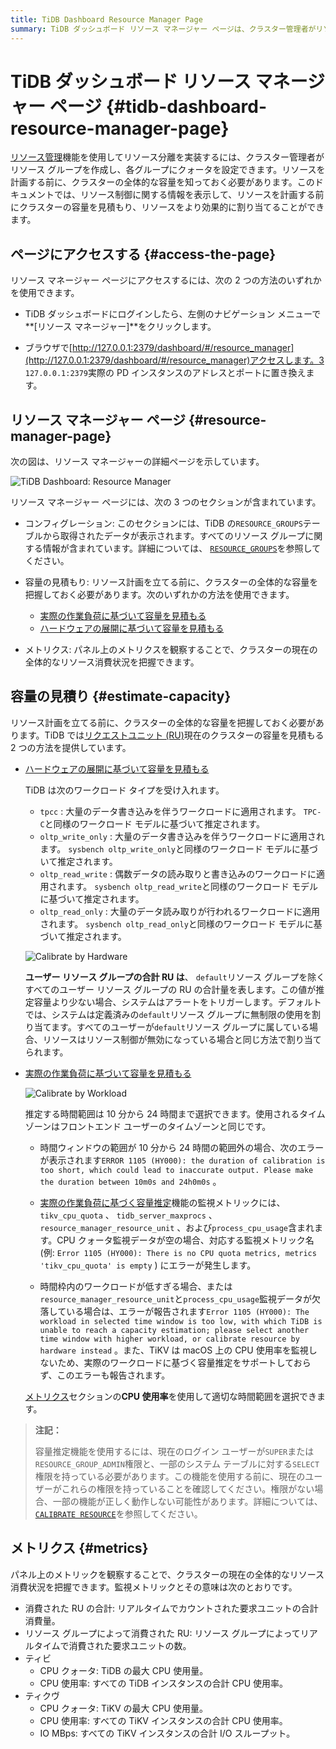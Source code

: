 ```yaml
---
title: TiDB Dashboard Resource Manager Page
summary: TiDB ダッシュボード リソース マネージャー ページは、クラスター管理者がリソース グループを作成し、クォータを設定することでリソース分離を実装するのに役立ちます。クラスター容量を推定し、リソース消費を監視する方法を提供します。このページには、TiDB ダッシュボードまたはブラウザーからアクセスします。このページには、構成、容量推定、およびメトリックのセクションがあります。容量推定方法には、ハードウェアの展開と実際のワークロードが含まれます。監視メトリックには、消費された合計 RU、リソース グループによって消費された RU、TiDB CPU クォータと使用量、TiKV CPU クォータと使用量、および TiKV IO MBps が含まれます。
---
```


# TiDB ダッシュボード リソース マネージャー ページ {#tidb-dashboard-resource-manager-page}

[リソース管理](/tidb-resource-control.md)機能を使用してリソース分離を実装するには、クラスター管理者がリソース グループを作成し、各グループにクォータを設定できます。リソースを計画する前に、クラスターの全体的な容量を知っておく必要があります。このドキュメントでは、リソース制御に関する情報を表示して、リソースを計画する前にクラスターの容量を見積もり、リソースをより効果的に割り当てることができます。

## ページにアクセスする {#access-the-page}

リソース マネージャー ページにアクセスするには、次の 2 つの方法のいずれかを使用できます。

-   TiDB ダッシュボードにログインしたら、左側のナビゲーション メニューで**[リソース マネージャー]**をクリックします。

-   ブラウザで[http://127.0.0.1:2379/dashboard/#/resource_manager](http://127.0.0.1:2379/dashboard/#/resource_manager)アクセスします。3 `127.0.0.1:2379`実際の PD インスタンスのアドレスとポートに置き換えます。

## リソース マネージャー ページ {#resource-manager-page}

次の図は、リソース マネージャーの詳細ページを示しています。

![TiDB Dashboard: Resource Manager](https://docs-download.pingcap.com/media/images/docs/dashboard/dashboard-resource-manager-info.png)

リソース マネージャー ページには、次の 3 つのセクションが含まれています。

-   コンフィグレーション: このセクションには、TiDB の`RESOURCE_GROUPS`テーブルから取得されたデータが表示されます。すべてのリソース グループに関する情報が含まれています。詳細については、 [`RESOURCE_GROUPS`](/information-schema/information-schema-resource-groups.md)を参照してください。

-   容量の見積もり: リソース計画を立てる前に、クラスターの全体的な容量を把握しておく必要があります。次のいずれかの方法を使用できます。

    -   [実際の作業負荷に基づいて容量を見積もる](/sql-statements/sql-statement-calibrate-resource.md#estimate-capacity-based-on-actual-workload)
    -   [ハードウェアの展開に基づいて容量を見積もる](/sql-statements/sql-statement-calibrate-resource.md#estimate-capacity-based-on-hardware-deployment)

-   メトリクス: パネル上のメトリクスを観察することで、クラスターの現在の全体的なリソース消費状況を把握できます。

## 容量の見積り {#estimate-capacity}

リソース計画を立てる前に、クラスターの全体的な容量を把握しておく必要があります。TiDB では[リクエストユニット (RU)](/tidb-resource-control.md#what-is-request-unit-ru#what-is-request-unit-ru)現在のクラスターの容量を見積もる 2 つの方法を提供しています。

-   [ハードウェアの展開に基づいて容量を見積もる](/sql-statements/sql-statement-calibrate-resource.md#estimate-capacity-based-on-hardware-deployment)

    TiDB は次のワークロード タイプを受け入れます。

    -   `tpcc` : 大量のデータ書き込みを伴うワークロードに適用されます。 `TPC-C`と同様のワークロード モデルに基づいて推定されます。
    -   `oltp_write_only` : 大量のデータ書き込みを伴うワークロードに適用されます。 `sysbench oltp_write_only`と同様のワークロード モデルに基づいて推定されます。
    -   `oltp_read_write` : 偶数データの読み取りと書き込みのワークロードに適用されます。 `sysbench oltp_read_write`と同様のワークロード モデルに基づいて推定されます。
    -   `oltp_read_only` : 大量のデータ読み取りが行われるワークロードに適用されます。 `sysbench oltp_read_only`と同様のワークロード モデルに基づいて推定されます。

    ![Calibrate by Hardware](https://docs-download.pingcap.com/media/images/docs/dashboard/dashboard-resource-manager-calibrate-by-hardware.png)

    **ユーザー リソース グループの合計 RU は**、 `default`リソース グループを除くすべてのユーザー リソース グループの RU の合計量を表します。この値が推定容量より少ない場合、システムはアラートをトリガーします。デフォルトでは、システムは定義済みの`default`リソース グループに無制限の使用を割り当てます。すべてのユーザーが`default`リソース グループに属している場合、リソースはリソース制御が無効になっている場合と同じ方法で割り当てられます。

-   [実際の作業負荷に基づいて容量を見積もる](/sql-statements/sql-statement-calibrate-resource.md#estimate-capacity-based-on-actual-workload)

    ![Calibrate by Workload](https://docs-download.pingcap.com/media/images/docs/dashboard/dashboard-resource-manager-calibrate-by-workload.png)

    推定する時間範囲は 10 分から 24 時間まで選択できます。使用されるタイムゾーンはフロントエンド ユーザーのタイムゾーンと同じです。

    -   時間ウィンドウの範囲が 10 分から 24 時間の範囲外の場合、次のエラーが表示されます`ERROR 1105 (HY000): the duration of calibration is too short, which could lead to inaccurate output. Please make the duration between 10m0s and 24h0m0s` 。

    -   [実際の作業負荷に基づく容量推定](/sql-statements/sql-statement-calibrate-resource.md#estimate-capacity-based-on-actual-workload)機能の監視メトリックには、 `tikv_cpu_quota` 、 `tidb_server_maxprocs` 、 `resource_manager_resource_unit` 、および`process_cpu_usage`含まれます。CPU クォータ監視データが空の場合、対応する監視メトリック名 (例: `Error 1105 (HY000): There is no CPU quota metrics, metrics 'tikv_cpu_quota' is empty` ) にエラーが発生します。

    -   時間枠内のワークロードが低すぎる場合、または`resource_manager_resource_unit`と`process_cpu_usage`監視データが欠落している場合は、エラーが報告されます`Error 1105 (HY000): The workload in selected time window is too low, with which TiDB is unable to reach a capacity estimation; please select another time window with higher workload, or calibrate resource by hardware instead` 。また、TiKV は macOS 上の CPU 使用率を監視しないため、実際のワークロードに基づく容量推定をサポートしておらず、このエラーも報告されます。

    [メトリクス](#metrics)セクションの**CPU 使用率**を使用して適切な時間範囲を選択できます。

> **注記：**
>
> 容量推定機能を使用するには、現在のログイン ユーザーが`SUPER`または`RESOURCE_GROUP_ADMIN`権限と、一部のシステム テーブルに対する`SELECT`権限を持っている必要があります。この機能を使用する前に、現在のユーザーがこれらの権限を持っていることを確認してください。権限がない場合、一部の機能が正しく動作しない可能性があります。詳細については、 [`CALIBRATE RESOURCE`](/sql-statements/sql-statement-calibrate-resource.md#privileges)を参照してください。

## メトリクス {#metrics}

パネル上のメトリックを観察することで、クラスターの現在の全体的なリソース消費状況を把握できます。監視メトリックとその意味は次のとおりです。

-   消費された RU の合計: リアルタイムでカウントされた要求ユニットの合計消費量。
-   リソース グループによって消費された RU: リソース グループによってリアルタイムで消費された要求ユニットの数。
-   ティビ
    -   CPU クォータ: TiDB の最大 CPU 使用量。
    -   CPU 使用率: すべての TiDB インスタンスの合計 CPU 使用率。
-   ティクヴ
    -   CPU クォータ: TiKV の最大 CPU 使用量。
    -   CPU 使用率: すべての TiKV インスタンスの合計 CPU 使用率。
    -   IO MBps: すべての TiKV インスタンスの合計 I/O スループット。
